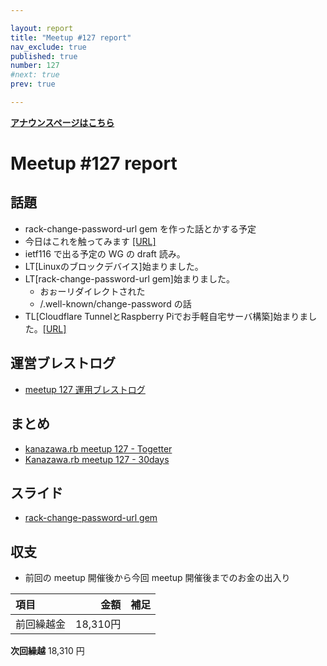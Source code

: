 ```yaml
---

layout: report
title: "Meetup #127 report"
nav_exclude: true
published: true
number: 127
#next: true
prev: true

---
```


<div style="text-align: left;"><a href="/127"><strong>アナウンスページはこちら</strong></a></div>

# Meetup #127 report

## 話題

* rack-change-password-url gem を作った話とかする予定
* 今日はこれを触ってみます [[URL]](https://workers.wasmlabs.dev/)
* ietf116 で出る予定の WG の draft 読み。
* LT[Linuxのブロックデバイス]始まりました。
* LT[rack-change-password-url gem]始まりました。
  + おぉーリダイレクトされた
  + /.well-known/change-password の話
* TL[Cloudflare TunnelとRaspberry Piでお手軽自宅サーバ構築]始まりました。[[URL]](https://blog.nagutabby.uk/2023/03/17/build-home-server-with-ct-and-raspi)

## 運営ブレストログ

* [meetup 127 運用ブレストログ](https://github.com/kanazawarb/meetup/wiki/meetup-127-%E9%81%8B%E7%94%A8%E3%83%96%E3%83%AC%E3%82%B9%E3%83%88%E3%83%AD%E3%82%B0)

## まとめ

* [kanazawa.rb meetup 127 - Togetter](https://togetter.com/li/2106308)
* [Kanazawa.rb meetup 127 - 30days](https://30d.jp/kzrb/117)

## スライド

* [rack-change-password-url gem](https://speakerdeck.com/taketo1113/rack-change-password-url)

## 収支

* 前回の meetup 開催後から今回 meetup 開催後までのお金の出入り

|項目                           |金額         |補足                                               |
|:------------------------------|------------:|:--------------------------------------------------|
| 前回繰越金                    |       18,310円 |                                                   |

**次回繰越**  18,310 円
